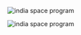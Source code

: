 ![india space program](http://i0.kym-cdn.com/photos/images/newsfeed/001/063/016/511.png)

![india space program](https://avatars1.githubusercontent.com/u/11676976?s=460&v=4)
